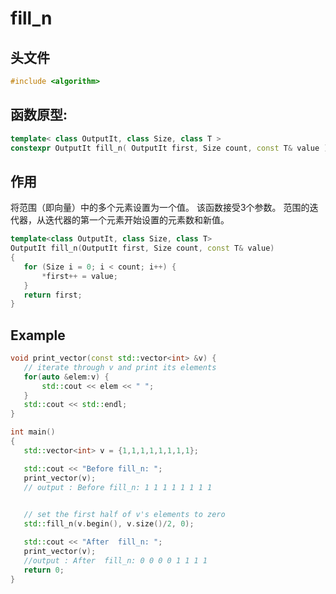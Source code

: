 # fill_n

## 头文件
```cpp
#include <algorithm>  
```

## 函数原型:

```cpp
template< class OutputIt, class Size, class T >
constexpr OutputIt fill_n( OutputIt first, Size count, const T& value );
```

## 作用
 将范围（即向量）中的多个元素设置为一个值。 该函数接受3个参数。 范围的迭代器，从迭代器的第一个元素开始设置的元素数和新值。
 
 ```cpp
template<class OutputIt, class Size, class T>
OutputIt fill_n(OutputIt first, Size count, const T& value)
{
    for (Size i = 0; i < count; i++) {
        *first++ = value;
    }
    return first;
}
 ```


  ## Example
  
 ```cpp
void print_vector(const std::vector<int> &v) {
    // iterate through v and print its elements
    for(auto &elem:v) {
        std::cout << elem << " ";
    }
    std::cout << std::endl;
}

int main()
{
    std::vector<int> v = {1,1,1,1,1,1,1,1};

    std::cout << "Before fill_n: ";
    print_vector(v);
    // output : Before fill_n: 1 1 1 1 1 1 1 1 
    

    // set the first half of v's elements to zero
    std::fill_n(v.begin(), v.size()/2, 0);

    std::cout << "After  fill_n: ";
    print_vector(v);
    //output : After  fill_n: 0 0 0 0 1 1 1 1 
    return 0;
}
 ```
